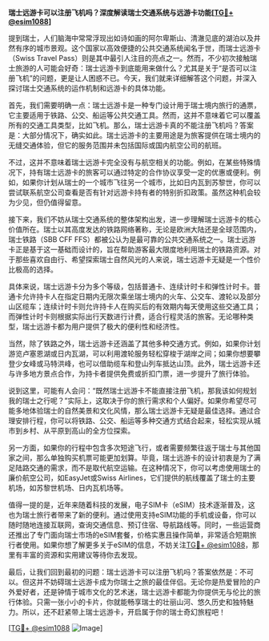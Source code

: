 **瑞士远游卡可以注册飞机吗？深度解读瑞士交通系统与远游卡功能[[TG💪+ @esim1088](https://t.me/s/esim1088)]**

提到瑞士，人们脑海中常常浮现出如诗如画的阿尔卑斯山、清澈见底的湖泊以及井然有序的城市景观。这个国家以高效便捷的公共交通系统闻名于世，而瑞士远游卡（Swiss Travel Pass）则是其中最引人注目的亮点之一。然而，不少初次接触瑞士旅游的人可能会好奇：瑞士远游卡到底能用来做什么？尤其是关于“是否可以注册飞机”的问题，更是让人困惑不已。今天，我们就来详细解答这个问题，并深入探讨瑞士交通系统的运作机制和远游卡的具体功能。

首先，我们需要明确一点：瑞士远游卡是一种专门设计用于瑞士境内旅行的通票，它主要适用于铁路、公交、船运等公共交通工具。然而，这并不意味着它可以覆盖所有的交通工具类型，比如飞机。那么，瑞士远游卡真的不能注册飞机吗？答案是：大部分情况下，确实如此。瑞士远游卡的主要用途是为旅客提供在瑞士境内的无缝交通体验，但它的服务范围并未包括国际或国内航空公司的航班。

不过，这并不意味着瑞士远游卡完全没有与航空相关的功能。例如，在某些特殊情况下，持有瑞士远游卡的旅客可以通过特定的合作协议享受一定的优惠或便利。例如，如果你计划从瑞士的一个城市飞往另一个城市，比如日内瓦到苏黎世，你可以尝试联系航空公司查看是否有针对远游卡持有者的特别折扣政策。虽然这种机会较为少见，但仍值得留意。

接下来，我们不妨从瑞士交通系统的整体架构出发，进一步理解瑞士远游卡的核心价值所在。瑞士以其高度发达的铁路网络著称，无论是欧洲大陆还是全球范围内，瑞士铁路（SBB CFF FFS）都被公认为是最可靠的公共交通系统之一。瑞士远游卡正是基于这一基础而设计的，旨在帮助游客最大限度地利用瑞士的铁路资源。对于那些喜欢自由行、希望探索瑞士自然风光的人来说，瑞士远游卡无疑是一个性价比极高的选择。

具体来说，瑞士远游卡分为多个等级，包括普通卡、连续计时卡和弹性计时卡。普通卡允许持卡人在指定日期内无限次乘坐瑞士境内的火车、公交车、渡轮以及部分山区缆车；连续计时卡则允许持卡人在购买后的有效期内每天使用这些交通工具；而弹性计时卡则根据实际出行天数进行计费，适合行程灵活的旅客。无论哪种类型，瑞士远游卡都为用户提供了极大的便利性和经济性。

当然，除了铁路之外，瑞士远游卡还涵盖了其他多种交通方式。例如，如果你计划游览卢塞恩湖或日内瓦湖，可以利用渡轮服务轻松穿梭于湖岸之间；如果你想要攀登少女峰或马特洪峰，也可以借助缆车和登山列车抵达山顶。此外，瑞士远游卡还与许多地方景点合作，为持卡者提供免费或折扣门票，进一步提升了旅行体验。

说到这里，可能有人会问：“既然瑞士远游卡不能直接注册飞机，那我该如何规划我的瑞士之行呢？”实际上，这取决于你的旅行需求和个人偏好。如果你希望尽可能多地体验瑞士的自然美景和文化风情，那么瑞士远游卡无疑是最佳选择。通过合理安排行程，你可以将铁路、公交、船运等多种交通方式结合起来，轻松实现从城市到乡村、从平原到高山的全方位探索。

另一方面，如果你的行程中包含多次短途飞行，或者需要频繁往返于瑞士与其他国家之间，那么单独购买机票可能更加划算。毕竟，瑞士远游卡的设计初衷是为了满足陆路交通的需求，而不是取代航空运输。在这种情况下，你可以考虑使用瑞士的廉价航空公司，如EasyJet或Swiss Airlines，它们提供的航线覆盖了瑞士的主要机场，如苏黎世机场、日内瓦机场等。

值得一提的是，近年来随着科技的发展，电子SIM卡（eSIM）技术逐渐普及，这也为瑞士旅行者带来了新的便利。通过使用支持eSIM功能的手机或设备，你可以随时随地连接互联网，查询交通信息、预订住宿、导航路线等。同时，一些运营商还推出了专门面向瑞士市场的eSIM套餐，价格实惠且操作简单，非常适合短期旅行者使用。如果你想了解更多关于eSIM的信息，不妨关注[TG💪+ @esim1088](https://t.me/s/esim1088)，那里有丰富的资源和实用建议等待你去发现。

最后，让我们回到最初的问题：瑞士远游卡可以注册飞机吗？答案依然是：不可以。但这并不妨碍瑞士远游卡成为你瑞士之旅的最佳伴侣。无论你是热爱冒险的户外爱好者，还是钟情于城市文化的艺术迷，瑞士远游卡都能为你提供无与伦比的旅行体验。只需一张小小的卡片，你就能畅享瑞士的壮丽山河、悠久历史和独特魅力。所以，还不赶紧带上瑞士远游卡，开启属于你的瑞士奇幻旅程吧！

[[TG💪+ @esim1088](https://t.me/s/esim1088) ![Image](https://i.postimg.cc/4NQfJmqS/Snipaste-2025-05-13-00-14-12.png)]